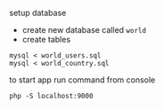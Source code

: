 setup database 
- create new database called `world`
- create tables
```
mysql < world_users.sql
mysql < world_country.sql
```
to start app run command from console
```
php -S localhost:9000
```
